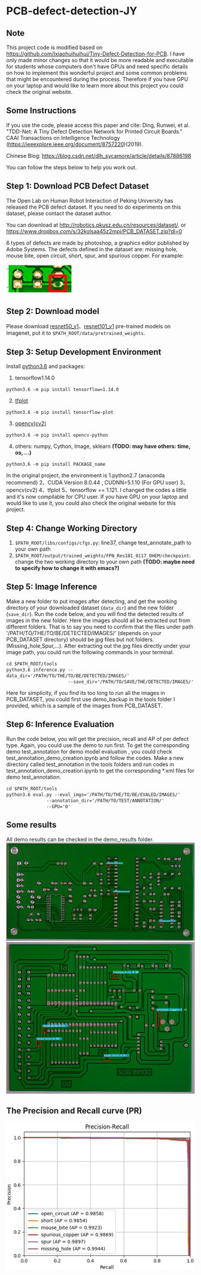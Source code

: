 # PCB-defect-detection-JY
## Note
This project code is modified based on https://github.com/Ixiaohuihuihui/Tiny-Defect-Detection-for-PCB. I have only made minor changes so that it would be more readable and executable for students whose computers don't have GPUs and need specific details on how to implement this wonderful project and some common problems that might be encountered during the process. Therefore if you have GPU on your laptop and would like to learn more about this project you could check the original website.


## Some Instructions

If you use the code, please access this paper and cite: 
Ding, Runwei, et al. "TDD-Net: A Tiny Defect Detection Network for Printed Circuit Boards." CAAI Transactions on Intelligence Technology (https://ieeexplore.ieee.org/document/8757220)(2019).

Chinese Blog: https://blog.csdn.net/dlh_sycamore/article/details/87886198


You can follow the steps below to help you work out.

## Step 1: Download PCB Defect Dataset
The Open Lab on Human Robot Interaction of Peking University has released the PCB defect dataset. If you need to do experiments on this dataset, please contact the dataset author. 

You can download at http://robotics.pkusz.edu.cn/resources/dataset/. or https://www.dropbox.com/s/32kolsaa45z2mpj/PCB_DATASET.zip?dl=0


6 types of defects are made by photoshop, a graphics editor published by Adobe Systems. The defects defined in the dataset are: missing hole, mouse bite, open circuit, short, spur, and spurious copper. 
For example:

![1](a(missinghole).png)

## Step 2: Download model
Please download [resnet50_v1](http://download.tensorflow.org/models/resnet_v1_50_2016_08_28.tar.gz)、[resnet101_v1](http://download.tensorflow.org/models/resnet_v1_101_2016_08_28.tar.gz) pre-trained models on Imagenet, put it to `$PATH_ROOT/data/pretrained_weights`. 


## Step 3: Setup Development Environment
Install [python3.6](https://www.python.org/downloads/release/python-360/) and packages:
1. tensorflow1.14.0
```
python3.6 -m pip install tensorflow=1.14.0
```

2. [tfplot](https://github.com/wookayin/tensorflow-plot)
```
python3.6 -m pip install tensorflow-plot
```

3. [opencv(cv2)](https://pypi.org/project/opencv-python/)  
```
python3.6 -m pip install opencv-python
```

4. others: numpy, Cython, Image, sklearn  **(TODO: may have others: time, os, ...)**
```
python3.6 -m pip install PACKAGE_name
```
In the original project, the environment is 1.python2.7 (anaconda recommend) 2、CUDA Version 8.0.44 , CUDNN=5.1.10 (For GPU user) 3、opencv(cv2) 4、tfplot 5、tensorflow == 1.121. I changed the codes a little and it's now compilable for CPU user. If you have GPU on your laptop and would like to use it, you could also check the original website for this project.

## Step 4: Change Working Directory
1. `$PATH_ROOT/⁨libs⁩/configs⁩/cfgs.py`: line37, change test_annotate_path to your own path
2. `$PATH_ROOT/output/trained_weights/FPN_Res101_0117_OHEM/checkpoint`: change the two working directory to your own path  **(TODO: maybe need to specify how to change it with emacs?)**

## Step 5: Image Inference
Make a new folder to put images after detecting, and get the working directory of your downloaded dataset (`data_dir`) and the new folder (`save_dir`). Run the code below, and you will find the detected results of images in the new folder. Here the images should all be extracted out from different folders. That is to say you need to confirm that the files under path '/PATH/TO/THE/TO/BE/DETECTED/IMAGES/' (depends on your PCB_DATASET directory) should be jpg files but not folders.(Missing_hole,Spur,...). After extracting out the jpg files directly under your image path, you could run the following commands in your terminal.
```
cd $PATH_ROOT/tools
python3.6 inference.py --data_dir='/PATH/TO/THE/TO/BE/DETECTED/IMAGES/' 
                       --save_dir='/PATH/TO/SAVE/THE/DETECTED/IMAGES/'
```

Here for simplicity, if you find its too long to run all the images in PCB_DATASET, you could first use demo_backup in the tools folder I provided, which is a sample of the images from PCB_DATASET. 

## Step 6: Inference Evaluation
Run the code below, you will get the precision, recall and AP of per defect type. Again, you could use the demo to run first. To get the corresponding demo test_annotation for demo model evaluation , you could check test_annotation_demo_creation.ipynb and follow the codes. Make a new directory called test_annotation in the tools folders and run codes in test_annotation_demo_creation.ipynb to get the corresponding *.xml files for demo test_annotation.
```  
cd $PATH_ROOT/tools
python3.6 eval.py --eval_imgs='/PATH/TO/THE/TO/BE/EVALED/IMAGES/'  
               --annotation_dir='/PATH/TO/TEST/ANNOTATION/'
               --GPU='0'
```   

## Some results 
All demo results can be checked in the demo_results folder.
![1](01_missing_hole_01.jpg)
![2](04_mouse_bite_10.jpg)

## The Precision and Recall curve (PR)
![3](TDD_results.jpg)
